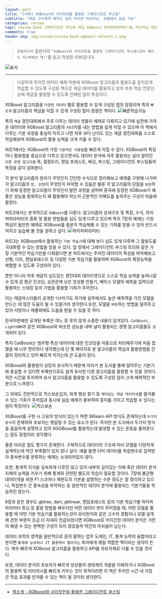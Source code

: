 ```yaml
---  
layout: post  
title: "[리뷰] XGBoost와 사이킷런을 활용한 그레이디언트 부스팅"  
subtitle: "캐글 고수에게 배우는 실전 파이썬 머신러닝, 코랩에서 실습 가능"  
categories: review  
tags: review book 그레이디언트 부스팅 배깅 XGBoost 하이퍼파라미터 ML 머신러닝 데이터 분석 캐글 특성공학    
comments: true  
header-img: img/review/review-book-xgboost-sklearn-1.png
---  
```

  
> `한빛미디어` 출판사의 `"XGBoost와 사이킷런을 활용한 그레이디언트 부스팅(코리 웨이드 저/박해선 역)"`를 읽고 작성한 리뷰입니다.  

![표지](https://theorydb.github.io/assets/img/review/review-book-xgboost-sklearn-1.png)  

---

> 다양하게 주어진 데이터 예제 덕분에 XGBoost 알고리즘의 활용도를 깊이있게 학습할 수 있도록 구성된 책으로 캐글 데이터를 활용하고 있어 추후 학습 연장선상에 캐글을 활용할 수 있도록 안배된 점이 특징이다.

XGBoost 알고리즘을 `다양한 데이터` 별로 활용할 수 있게 구성된 점이 장점이며 특히 `빠르게` 알고리즘의 핵심을 익힐 수 있게 구성된 점이 장점인 책이다.
![빠른학습가능](https://theorydb.github.io/assets/img/review/review-book-xgboost-sklearn-4.png)  

특히 `캐글` 경진대회에서 주로 다루는 데이터 셋들이 예제로 다뤄지고 있기에 실전에 가까운 데이터와 XGBoost 알고리즘의 시너지를 내는 방법을 쉽게 익힐 수 있으며 이 책에서 다루는 기본 과정을 충실히 익히고 나면 차후 보다 난이도 있는 캐글 경진대회를 스스로 학습해보며 XGBoost의 활용 능력을 크게 키울 수 있다.

파트1에서는 XGBoost의 가장 `기본적인 사용법`을 빠르게 익힐 수 있다. XGBoost의 특징이나 활용법을 중심으로 다루고 있으면서도 데이터 분석에 자주 활용되는 널리 알려진 `다른 유명 알고리즘` 즉, 결정트리, 랜덤 포레스트, 배깅, 부스팅, 그레이디언트 부스팅들의 특징을 같이 살펴본다.

각 분석 알고리즘의 원리가 무엇인지 간단한 수식으로 정리해보고 예제를 구현해 나가며 각 알고리즘의 `장, 단점`이 무엇인지 파악할 수 있음은 물론 각 알고리즘의 단점을 `보완`하기 위해 등장한 알고리즘이 무엇인지 발전 과정을 살피며 종국에 등장한 XGBoost가 왜 좋은 성능을 발휘하는지 왜 활용해야 하는지 근본적인 이해도를 높혀주는 구성이 마음에 들었다. 

파트2에서는 본격적으로 `XGBoost`를 다룬다. 알고리즘의 상세구조 및 특징, 수식, 하이퍼파라미터의 종류 및 활용 방법들을 심도 있게 다루고 있으며 특히 7장의 예제는 가장 핵심이 될만한 예제로 XGBoost를 충분히 학습해볼 수 있는 기회를 얻을 수 있어 반드시 익히고 실습해 볼 것을 권하고 싶다. 
![하이퍼파라미터](https://theorydb.github.io/assets/img/review/review-book-xgboost-sklearn-2.png)  

파트3는 XGBoost에서 활용하는 `기본 학습기`에 대해 보다 심도 있게 다루며 그 활용도를 극대화할 수 있는 방법을 얻을 수 있다. 앞 장에서 그레이디언트 부스팅 트리와 같은 가장 기본적인 학습기만을 다뤄왔다면 본 파트에서는 주어진 데이터의 특성을 파악해보고 선형, 다트, 랜덤포레스트 등 다양한 기본 학습기를 활용하며 XGBoost의 확장능력을 체험할 수 있도록 구성되어 있다.

뿐만 아니라 차후 캐글의 심도있는 경진대회 데이터셋으로 스스로 학습 능력을 높혀나갈 수 있게 끔 평균 인코딩, 상관관계 낮은 앙상블 만들기, 베이스 모델의 예측을 입력으로 활용하는 스태킹 등의 기법을 활용할 기회가 주어진다. 

이는 캐글마스터들이 공개한 `TIP`이기도 하기에 실무에서도 높은 예측력을 가진 모델을 만드는 데 많은 도움이 될 수 있을거라 생각한다.또한, 모델을 `배포`하는 방법을 알려주고 있어 서빙이나 제품화에도 도움을 받을 수 있을 듯 하다. 

한국어판에만 공개된 부록은 여느 장 못지 않게 소중한 내용이 담겨있다. `CatBoost, LightGBM`과 같은 XGBoost와 비슷한 성능을 내며 널리 활용되는 경쟁 알고리즘들도 소개되어 있다.

특히 CatBoost는 범주형 특성 데이터에 대한 인코딩을 자동으로 처리해주기에 처음 접했을 때 너무 편리하다 생각했는데 단 몇 페이지로 본 알고리즘의 핵심과 활용방법을 간결히 정리하고 있어 빠르게 익히는데 큰 도움이 된다. 

XGBoost와 활용법이 상당히 유사하기 때문에 저자가 본 도서를 통해 알려주는 기본기에 충실할 수 있다면 부록만으로도 쉽게 유사한 다른 알고리즘을 활용할 수 있을 것이다. 적은 시간을 투자하여 유사 알고리즘을 활용할 수 있도록 구성된 점이 크게 매력적인 부분으로 느껴졌다.

그 외에도 전반적으로 힉스보손입자, 외계 행성 찾기 등 `재미있는 캐글 데이터셋`을 즐겨볼 수 있는 기회가 주어짐과 동시에 실습 예제가 풍부하여 흥미를 가지고 학습할 수 있다는 점이 특징이다. 
![힉스보손](https://theorydb.github.io/assets/img/review/review-book-xgboost-sklearn-3.png)  

XGBoost를 구현 시 고유의 방식이 있는가 하면 SKlearn API 방식도 존재하는데 `두가지 방식`이 존재하여 초보자는 헷갈릴 수 있는 요소가 된다. 하지만 본 도서에서 두가지 방식을 꼼꼼하게 설명하고 있어 XGGBoost를 활용하는데 발생할 수 있는 혼동을 줄여준다는 점도 장점이라 생각했다.

물론 아쉬운 점도 몇가지 존재한다. 구체적으로 데이터의 구조에 따리 모델을 다양하게 설계하는데 약간 부족함이 있지 않나 싶다. 예를 들면 더미 데이터를 독립변수로 입력받아 종속변수를 분류하는 예제는 소개되어있지 않다.

또한, 통계적 지식을 깊숙하게 다루진 않고 있어 내부의 깊이있는 이해 혹은 데이터 분석 자체의 능력을 키우기 위해 통계와 관련된 별도의 학습이 필요할 것이다. 7장에 불균형 데이터셋을 위한 F1 스코어나 재현도의 기본을 설명하는 수준 정도는 잘 정리하고 있으나, 독립변수 간 종속성을 파악하는 등 일반적인 데이터 분석에 활용되는 기본기들을 학습하진 않는다.

8장과 같은 경우도 gbtree, dart, gblinear, 랜덤포레스트 등의 기본 학습기별 하이퍼파라미터 튜닝 등 활용 방법을 배우지만 어떤 데이터 셋이 주어졌을 때, 어떤 모델을 활용할 때 어떤 기본 학습기를 활용하는것이 유리한지와 같은 고수의 경험이나 모델 설계에 관한 부분이 조금 더 자세히 언급되었다면 XGBoost로 어지간한 데이터 분석은 거뜬히 해낼 수 있는 완벽한 구성이 되지 않았을까 약간의 아쉬움이 남는다. 

데이터 과학의 영역을 일반적으로 흔히 말하는 업무 도메인, IT, 통계 능력의 융합이라고 본다면 `통계에 능숙하나 IT 활용력이 떨어지는` 독자에게 제일 적합한 책이라는 생각이 든다. 매우 빠르게 XGBoost 알고리즘을 활용하고 API를 자유자재로 다룰 수 있을 것이다.

또한, 데이터 분석의 초보자가 빠르게 앙상블의 생태계의 개괄을 이해하거나 XGBoost의 활용력 및 리터러시를 빠르게 키우는 것이 목적이라면 이 책은 주어진 시간 내 가장 큰 학습 효과를 안겨줄 수 있는 책이 될 것이라 생각한다. 

---

* [책소개 - XGBoost와 사이킷런을 활용한 그레이디언트 부스팅](http://www.yes24.com/Product/Goods/108708980)


